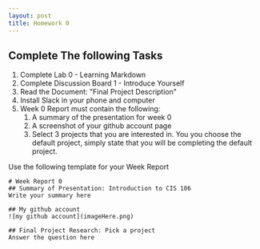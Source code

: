 ```yaml
---
layout: post
title: Homework 0
---
```

## Complete The following Tasks
1. Complete Lab 0 - Learning Markdown 
2. Complete Discussion Board 1 - Introduce Yourself
3. Read the Document: "Final Project Description"
4. Install Slack in your phone and computer
5. Week 0 Report must contain the following:
   1. A summary of the presentation for week 0
   2. A screenshot of your github account page
   3. Select 3 projects that you are interested in. You you choose the default project, simply state that you will be completing the default project.

Use the following template for your Week Report
```
# Week Report 0
## Summary of Presentation: Introduction to CIS 106
Write your summary here

## My github account
![my github account](imageHere.png)

## Final Project Research: Pick a project
Answer the question here
```
